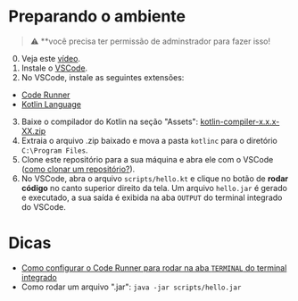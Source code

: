 # Preparando o ambiente

> :warning: **você precisa ter permissão de adminstrador para fazer isso!

0. Veja este [vídeo](https://www.youtube.com/watch?v=QeVl8fXteI0).
1. Instale o [VSCode](https://code.visualstudio.com/download).
2. No VSCode, instale as seguintes extensões:
- [Code Runner](https://marketplace.visualstudio.com/items?itemName=formulahendry.code-runner)
- [Kotlin Language](https://marketplace.visualstudio.com/items?itemName=mathiasfrohlich.Kotlin)
3. Baixe o compilador do Kotlin na seção "Assets": [kotlin-compiler-x.x.x-XX.zip](https://github.com/JetBrains/kotlin/releases)
4. Extraia o arquivo .zip baixado e mova a pasta `kotlinc` para o diretório `C:\Program Files`. 
5. Clone este repositório para a sua máquina e abra ele com o VSCode ([como clonar um repositório?](https://docs.github.com/pt/repositories/creating-and-managing-repositories/cloning-a-repository)).
6. No VSCode, abra o arquivo `scripts/hello.kt` e clique no botão de **rodar código** no canto superior direito da tela. Um arquivo `hello.jar` é gerado e executado, a sua saída é exibida na aba `OUTPUT` do terminal integrado do VSCode.

# Dicas

- [Como configurar o Code Runner para rodar na aba `TERMINAL` do terminal integrado](https://py-vscode.readthedocs.io/en/latest/files/code-runner.html)
- Como rodar um arquivo ".jar":
`java -jar scripts/hello.jar`
